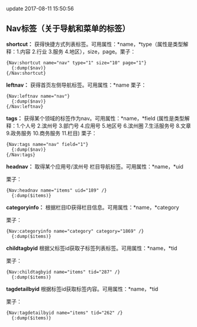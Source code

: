 update 2017-08-11 15:50:56
## Nav标签（关于导航和菜单的标签）

**shortcut：** 获得快捷方式列表标签。可用属性：\*name，\*type（属性是类型解释：1.内容 2.行业 3.服务 4.地区），size，page。栗子：

```
{Nav:shortcut name="nav" type="1" size="10" page="1"}
  {:dump($nav)}
{/Nav:shortcut}
```

**leftnav：** 获得首页左侧导航标签。可用属性：\*name 栗子：

```
{Nav:leftnav name="nav"}
  {:dump($nav)}
{/Nav:leftnav}
```

**tags：** 获得某个领域的标签作为nav。可用属性：\*name，\*field (属性是类型解释：1.个人号 2.滨州号 3.部门号 4.应用号 5.地区号 6.滨州圈 7.生活服务号 8.文章 9.政务服务 10.商务服务 11.栏目)
栗子：

```
{Nav:tags name="nav" field="1"}
  {:dump($nav)}
{/Nav:tags}
```

**headnav：** 取得某个应用号/滨州号 栏目导航标签。可用属性：\*name，\*uid

栗子：

```
{Nav:headnav name="items" uid="189" /}
  {:dump($items)}
```

**categoryinfo：** 根据栏目ID获得栏目信息。可用属性：\*name，\*category

栗子：

```
{Nav:categoryinfo name="category" category="1869" /}
  {:dump($items)}
```

**childtagbyid** 根据父标签id获取子标签列表标签。可用属性：\*name，\*tid

栗子：

```
{Nav:childtagbyid name="items" tid="287" /}
  {:dump($items)}
```

**tagdetailbyid** 根据标签id获取标签内容。可用属性：\*name，\*tid

栗子：

```
{Nav:tagdetailbyid name="items" tid="262" /}
  {:dump($items)}
```

